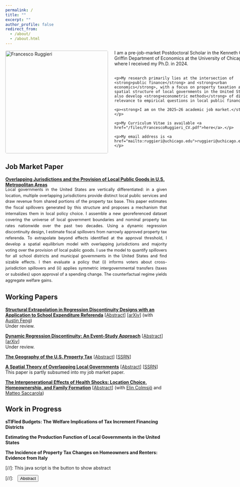 ```yaml
---
permalink: /
title: ""
excerpt: ""
author_profile: false
redirect_from:
  - /about/
  - /about.html
---
```


<style>
  /* Desktop/tablet: image + text side by side, vertically centered */
  .intro-hero {
    display: flex;
    align-items: center; /* centers photo and text columns */
    gap: 20px;
  }
  .intro-copy {
    display: flex;
    flex-direction: column;
    justify-content: center; /* ← vertically center the text stack */
    gap: 1rem;               /* replaces paragraph margins */
    margin-top: -0.25rem;
  }
  .intro-copy p { margin: 0; }  /* remove default/asymmetric p margins */
  .intro-photo {
    width: 320px;          /* your chosen width */
    max-width: 100%;
    height: auto;
    border-radius: 0.25rem;
  }

  /* Phones: stack image above text */
  @media (max-width: 600px) {
    .intro-hero {
      flex-direction: column;
      align-items: center;
    }
    .intro-copy { margin-top: 0; }
  }
</style>

<div class="intro-hero">
  <img src="/images/profile-jobmarket.png"
       alt="Francesco Ruggieri"
       class="intro-photo">
  <div class="intro-copy">
    <p>I am a pre-job-market Postdoctoral Scholar in the Kenneth C. Griffin Department of Economics at the University of Chicago, where I received my Ph.D. in 2024.</p>

    <p>My research primarily lies at the intersection of <strong>public finance</strong> and <strong>urban economics</strong>, with a focus on property taxation and the spatial structure of local governments in the United States. I also develop <strong>econometric methods</strong> of direct relevance to empirical questions in local public finance.</p>

    <p><strong>I am on the 2025–26 academic job market.</strong></p>

    <p>My Curriculum Vitae is available <a href="/files/FrancescoRuggieri_CV.pdf">here</a>.</p>

    <p>My email address is <a href="mailto:ruggieri@uchicago.edu">ruggieri@uchicago.edu</a>.</p>
  </div>
</div>

## Job Market Paper

[**Overlapping Jurisdictions and the Provision of Local Public Goods in U.S. Metropolitan Areas**](/files/FrancescoRuggieri_JMP.pdf)
<div id="overlappingjurisdictions"
     style="text-align:justify; line-height:1.5; font-size:0.90em; margin-top:-1rem">
  <p style="margin-top:0">
      Local governments in the United States are vertically differentiated: in a given location, multiple overlapping jurisdictions provide distinct local public services and draw revenue from shared portions of the property tax base. This paper estimates the fiscal spillovers generated by this structure and proposes a mechanism that internalizes them in local policy choice. I assemble a new georeferenced dataset covering the universe of local government boundaries and nominal property tax rates nationwide over the past two decades. Using a dynamic regression discontinuity design, I estimate fiscal spillovers from narrowly approved property tax referenda. To extrapolate beyond effects identified at the approval threshold, I develop a spatial equilibrium model with overlapping jurisdictions and majority voting over the provision of local public goods. I use the model to quantify spillovers for all school districts and municipal governments in the United States and find sizable effects. I then evaluate a policy that (i) informs voters about cross-jurisdiction spillovers and (ii) applies symmetric intergovernmental transfers (taxes or subsidies) upon approval of a spending change. The counterfactual regime yields aggregate welfare gains.
  </p>
</div>

## Working Papers

[**Structural Extrapolation in Regression Discontinuity Designs with an Application to School Expenditure Referenda**](/files/RDDExtrapolation.pdf) [<a href="#/" onclick="visib('rddextrapolation')">Abstract</a>] [[arXiv](https://arxiv.org/abs/2508.02658)]
(with [Austin Feng](https://www.cmu.edu/dietrich/statistics-datascience/people/phd/austin-feng.html))  
Under review.
<div id="rddextrapolation"
     style="display:none; text-align:justify; line-height:1.5; font-size:0.90em; margin-top:-1rem">
  <p style="margin-top:0">
      We propose a structural approach to extrapolate average partial effects away from the cutoff in regression discontinuity designs (RDDs). Our focus is on applications that exploit closely contested school district referenda to estimate the effects of changes in education spending on local economic outcomes. We embed these outcomes in a spatial equilibrium model of local jurisdictions in which fiscal policy is determined by majority rule voting. This integration provides a microfoundation for the running variable&#8212;the share of voters who approve a ballot initiative&#8212;and enables identification of structural parameters using RDD coefficients. We then leverage the model to simulate the effects of counterfactual referenda over a broad range of proposed spending changes. These scenarios imply realizations of the running variable away from the threshold, allowing extrapolation of RDD estimates to nonmarginal referenda. Applying the method to school expenditure ballot measures in Wisconsin, we document substantial heterogeneity in housing price capitalization across the approval margin.
  </p>
</div>

[**Dynamic Regression Discontinuity: An Event-Study Approach**](/files/DynDisc.pdf) [<a href="#/" onclick="visib('dyndisc')">Abstract</a>] [[arXiv](https://arxiv.org/abs/2307.14203)]  
Under review.
<div id="dyndisc"
     style="display:none; text-align:justify; line-height:1.5; font-size:0.90em; margin-top:-1rem">
  <p style="margin-top:0">
      I propose a novel argument to identify economically interpretable intertemporal treatment effects in dynamic regression discontinuity designs (RDDs). Specifically, I develop a dynamic potential outcomes model and reformulate two assumptions from the difference-in-differences literature&#8212;no anticipation and common trends&#8212;to attain point identification of cutoff-specific impulse responses. The estimand of each target parameter can be expressed as the sum of two static RDD contrasts, thereby allowing for nonparametric estimation and inference with standard local polynomial methods. I also propose a nonparametric approach to aggregate treatment effects across calendar time and treatment paths, leveraging a limited path independence restriction to reduce the dimensionality of the parameter space. I apply this method to estimate the dynamic effects of school district expenditure authorizations on housing prices in Wisconsin.
  </p>
</div>

[**The Geography of the U.S. Property Tax**](/files/GeographyPropTax.pdf) [<a href="#/" onclick="visib('geoproptax')">Abstract</a>] [[SSRN](https://papers.ssrn.com/sol3/papers.cfm?abstract_id=4808970)]
<div id="geoproptax"
     style="display:none; text-align:justify; line-height:1.5; font-size:0.90em; margin-top:-1rem">
  <p style="margin-top:0">
      I construct a novel, granular georeferenced dataset on the universe of local governments in the United States and their property tax rates from the early 2000s to 2022. Using this dataset, I present new descriptive insights on the geography of the property tax.  First, property tax rates exhibit substantial variation within states, surpassing that of any other local tax. Second, rates are higher in locations where a greater number of jurisdictions overlap and thus share tax base. Third, rates are higher in areas with larger dispersion in property values and greater racial and ethnic heterogeneity. Fourth, new local taxing jurisdictions are more likely to be formed in locations where the distribution of income is more even and dispersion in housing values is lower.
  </p>
</div>

[**A Spatial Theory of Overlapping Local Governments**](/files/OverlappingGovernments_v3.pdf) [<a href="#/" onclick="visib('spatialtheory')">Abstract</a>] [[SSRN](https://papers.ssrn.com/sol3/papers.cfm?abstract_id=4808965)]
This paper is partly subsumed into my job market paper.
<div id="spatialtheory"
     style="display:none; text-align:justify; line-height:1.5; font-size:0.90em; margin-top:-1rem">
  <p style="margin-top:0">
      Local governments in the United States are vertically differentiated. A typical location is served by multiple overlapping jurisdictions that share property tax base and specialize in the provision of one or more local public goods. This paper evaluates the implications of such vertical differentiation for the equilibrium levels of government spending, property tax rates, and household welfare. I propose a spatial theory of overlapping jurisdictions in which residents collectively determine the local mix of expenditures and taxes. Because fiscal policy capitalizes into housing prices and all jurisdictions draw revenue from housing, the cost of raising expenditures in a location is implicitly shared with other coexisting jurisdictions. In equilibrium, this induces higher levels of government spending, higher property tax rates, and lower household welfare compared to scenarios in which jurisdictions are vertically coterminous or only horizontally differentiated.
  </p>
</div>

[**The Intergenerational Effects of Health Shocks: Location Choice, Homeownership, and Family Formation**](/files/IntergenHealthShocks.pdf) [<a href="#/" onclick="visib('intergen')">Abstract</a>] (with [Elin Colmsjö](https://sites.google.com/view/elincolmsjo/) and [Matteo Saccarola](https://matteosaccarola.github.io/))
<div id="intergen"
     style="display:none; text-align:justify; line-height:1.5; font-size:0.90em; margin-top:-1rem">
  <p style="margin-top:0">
      We leverage Danish administrative data to study intra-household responses to unanticipated health shocks affecting the parents of working-age adults. Using a research design that compares similarly aged individuals whose parents experience a stroke at different times, we find that parental health shocks lead to reductions in adult children's income, lower rates of homeownership, increased geographic proximity to parents, and decreased likelihood of marriage. Heterogeneity analyses show that the non-pecuniary consequences are more pronounced among women. We then focus on the location margin and develop a model of residential location choice that features distance from parents and health shocks. By linking our reduced-form estimates to the model, we recover policy-relevant parameters that allow us to quantify the intergenerational consequences of parental health shocks operating through residential adjustments.
  </p>
</div>

## Work in Progress

**sTIFled Budgets: The Welfare Implications of Tax Increment Financing Districts**

**Estimating the Production Function of Local Governments in the United States**

**The Incidence of Property Tax Changes on Homeowners and Renters: Evidence from Italy**

[//]: This java script is the button to show abstract
<script>
 function visib(id) {
  var x = document.getElementById(id);
  if (x.style.display === "block") {
    x.style.display = "none";
  } else {
    x.style.display = "block";
  }
}
</script>

[//]:&emsp;<button onclick="visib('polariz')" class="btn btn--inverse btn--small">Abstract</button>

